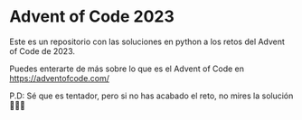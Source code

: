 # Advent of Code 2023
Este es un repositorio con las soluciones en python a los retos del Advent of Code de 2023.

Puedes enterarte de más sobre lo que es el Advent of Code en https://adventofcode.com/

P.D: Sé que es tentador, pero si no has acabado el reto, no mires la solución 👀🚫😜
